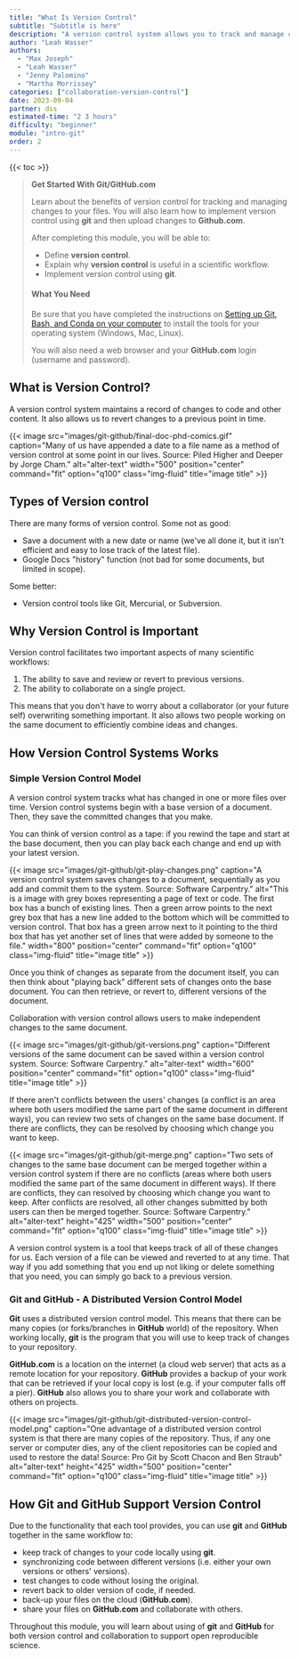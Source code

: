 ```yaml
---
title: "What Is Version Control"
subtitle: "Subtitle is here"
description: "A version control system allows you to track and manage changes to your files. Learn about the benefits of version control for open science and how git and GitHub support version control."
author: "Leah Wasser"
authors:
  - "Max Joseph"
  - "Leah Wasser"
  - "Jenny Palomino"
  - "Martha Morrissey"
categories: ["collaboration-version-control"]
date: 2023-09-04
partner: dss
estimated-time: "2 3 hours"
difficulty: "beginner"
module: "intro-git"
order: 2
---
```


{{< toc >}}

> **<i class="fa fa-ship" aria-hidden="true"></i> Get Started With Git/GitHub.com**
>
> Learn about the benefits of version control for tracking and managing changes
> to your files. You will also learn how to implement version control using
> **git** and then upload changes to **Github.com**.
>
> After completing this module, you will be able to:
>
> -   Define **version control**.
> -   Explain why **version control** is useful in a scientific workflow.
> -   Implement version control using **git**.
>
> #### <i class="fa-regular fa-square-check"></i> What You Need
>
> Be sure that you have completed the instructions on [Setting up Git, Bash, and Conda on your computer](/git/setup-git-bash) to install the tools for your operating system (Windows, Mac, Linux).
>
> You will also need a web browser and your **GitHub.com** login (username and password).

## What is Version Control?

A version control system maintains a record of changes to code and other content. It also allows us to revert changes to a previous point in time.

{{< image src="images/git-github/final-doc-phd-comics.gif" caption="Many of us have appended a date to a file name as a method of version control at some point in our lives. Source: Piled Higher and Deeper by Jorge Cham." alt="alter-text" width="500" position="center" command="fit" option="q100" class="img-fluid" title="image title" >}}

## Types of Version control

There are many forms of version control. Some not as good:

-   Save a document with a new date or name (we've all done it, but it isn't efficient and easy to lose track of the latest file).
-   Google Docs "history" function (not bad for some documents, but limited in scope).

Some better:

-   Version control tools like Git, Mercurial, or Subversion.

## Why Version Control is Important

Version control facilitates two important aspects of many scientific workflows:

1.  The ability to save and review or revert to previous versions.
2.  The ability to collaborate on a single project.

This means that you don't have to worry about a collaborator (or your future self) overwriting something important. It also allows two people working on the same document to efficiently combine ideas and changes.

## How Version Control Systems Works

### Simple Version Control Model

A version control system tracks what has changed in one or more files over
time. Version control systems begin with a base version of a document. Then,
they save the committed changes that you make.

You can think of version control as a tape: if you rewind the tape and
start at the base document, then you can play back each change and end
up with your latest version.

{{< image src="images/git-github/git-play-changes.png" caption="A version control system saves changes to a document, sequentially as you add and commit them to the system. Source: Software Carpentry." alt="This is a image with grey boxes representing a page of text or code. The first box has a bunch of existing lines. Then a green arrow points to the next grey box that has a new line added to the bottom which will be committed to version control. That box has a green arrow next to it pointing to the third box that has yet another set of lines that were added by someone to the file." width="800" position="center" command="fit" option="q100" class="img-fluid" title="image title" >}}

Once you think of changes as separate from the document itself, you can then think about "playing back" different sets of changes onto the base document. You can then retrieve, or revert to, different versions of the document.

Collaboration with version control allows users to make independent changes to the same document.

{{< image src="images/git-github/git-versions.png" caption="Different versions of the same document can be saved within a version control system. Source: Software Carpentry." alt="alter-text" width="600" position="center" command="fit" option="q100" class="img-fluid" title="image title" >}}

If there aren't conflicts between the users' changes (a conflict is an area where both users modified the same part of the same document in different ways), you can review two sets of changes on the same base document. If there are conflicts, they can be resolved by choosing which change you want to keep.

{{< image src="images/git-github/git-merge.png" caption="Two sets of changes to the same base document can be merged together within a version control system if there are no conflicts (areas where both users modified the same part of the same document in different ways). If there are conflicts, they can resolved by choosing which change you want to keep. After conflicts are resolved, all other changes submitted by both users can then be merged together. Source: Software Carpentry." alt="alter-text" height="425" width="500" position="center" command="fit" option="q100" class="img-fluid" title="image title" >}}

A version control system is a tool that keeps track of all of these changes for us.
Each version of a file can be viewed and reverted to at any time. That way if you
add something that you end up not liking or delete something that you need, you can
simply go back to a previous version.

### Git and GitHub - A Distributed Version Control Model

**Git** uses a distributed version control model. This means that there can be
many copies (or forks/branches in **GitHub** world) of the repository. When
working locally, **git** is the program that you will use to keep track of
changes to your repository.

**GitHub.com** is a location on the internet (a cloud web server) that acts as a remote location for your repository. **GitHub** provides a backup of your work that can be retrieved if your local copy is lost (e.g. if your computer falls off a pier). **GitHub** also allows you to share your work and collaborate with others on projects.

{{< image src="images/git-github/git-distributed-version-control-model.png" caption="One advantage of a distributed version control system is that there are many copies of the repository. Thus, if any one server or computer dies, any of the client repositories can be copied and used to restore the data! Source: Pro Git by Scott Chacon and Ben Straub" alt="alter-text" height="425" width="500" position="center" command="fit" option="q100" class="img-fluid" title="image title" >}}

## How Git and GitHub Support Version Control

Due to the functionality that each tool provides, you can use **git** and **GitHub** together in the same workflow to:

-   keep track of changes to your code locally using **git**.
-   synchronizing code between different versions (i.e. either your own versions or others' versions).
-   test changes to code without losing the original.
-   revert back to older version of code, if needed.
-   back-up your files on the cloud (**GitHub.com**).
-   share your files on **GitHub.com** and collaborate with others.

Throughout this module, you will learn about using of **git** and **GitHub**
for both version control and collaboration to support open reproducible science.

